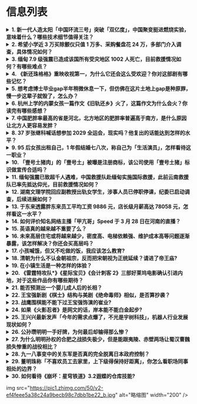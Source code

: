 # 信息列表

<details>
<summary><b>1. 新一代人造太阳「中国环流三号」突破「双亿度」，中国聚变挺进燃烧实验，意味着什么？哪些技术细节值得关注？</b></summary>

- **地址**: [传送门](https://www.zhihu.com/question/1888954297380746177)
- **热度**: 1390 万热度
- **摘抄**: 今天（3月28日），记者从中核集团获悉，新一代人造太阳“中国环流三号”首次实现原...

<img src="https://picx.zhimg.com/80/v2-5a5753328a6e9c21872ebcf6c10a2ab2_1440w.webp?source=1def8aca" alt="略缩图" width="200" />
</details>

<details>
<summary><b>2. 希望小学近 3 万买除颤仪只值 1 万多、采购餐盘花 24 万，多部门介入调查，具体情况如何？</b></summary>

- **地址**: [传送门](https://www.zhihu.com/question/1888874179517964812)
- **热度**: 906 万热度
- **摘抄**: 14050元的“松典相机”、29500元一台的除颤仪、总价24万元的餐盘…近日，...

<img src="https://pic3.zhimg.com/v2-749c5d02a904b289a2a39c25407a2d0a_1440w.jpg" alt="略缩图" width="200" />
</details>

<details>
<summary><b>3. 缅甸 7.9 级强震已造成该国所有受灾地区 1002 人死亡，目前救援情况如何？有哪些难点？</b></summary>

- **地址**: [传送门](https://www.zhihu.com/question/1889275433926747108)
- **热度**: 514 万热度
- **摘抄**: 根据缅甸国家媒体29日公布的最新数据，28日发生的强烈地震共造成该国所有受灾地区...

<img src="https://picx.zhimg.com/80/v2-1702400f9136bbcf581e5a4f3b2b2952_1440w.webp?source=1def8aca" alt="略缩图" width="200" />
</details>

<details>
<summary><b>4. 《新还珠格格》重映收视第一，为什么它还会这么受欢迎？你对这部剧有哪些记忆？</b></summary>

- **地址**: [传送门](https://www.zhihu.com/question/1888904841742479771)
- **热度**: 323 万热度
- **摘抄**: 3月26日晚，湖南卫视宣布将重映《新还珠格格》，并于当晚24时准时开播《还珠格格...

<img src="https://picx.zhimg.com/80/v2-c45f65b33cc94fcb6b699616b8a52ab5_1440w.webp?source=1def8aca" alt="略缩图" width="200" />
</details>

<details>
<summary><b>5. 想考虑博士毕业gap半年稍微休息一下，但仿佛在这片土地上gap是种原罪，慢一步这辈子就毁了，怎么办？</b></summary>

- **地址**: [传送门](https://www.zhihu.com/question/1888734861512144519)
- **热度**: 225 万热度
- **摘抄**: 前提备注：因为去年重度抑郁某种意义上也把老师吓到了，虽然目前恢复到轻度抑郁和中度...

<img src="https://picx.zhimg.com/80/v2-628741dc71ed56d2114de80c133182a1_1440w.jpg" alt="略缩图" width="200" />
</details>

<details>
<summary><b>6. 杭州上学的内蒙女孩一篇作文《旧轨还乡》火了，这篇作文为什么会火？你读完有哪些感想？</b></summary>

- **地址**: [传送门](https://www.zhihu.com/question/1888612098172483311)
- **热度**: 225 万热度
- **摘抄**: 《旧轨回乡》 ---杭州市丁兰实验中学910班 张潇冉 姥姥姥爷牵着我，踏上一趟...

<img src="https://pica.zhimg.com/80/v2-cc082d27f97921695f0848b91f7af70c_1440w.webp?source=1def8aca" alt="略缩图" width="200" />
</details>

<details>
<summary><b>7. 中国肥胖率最高的省是河北，北方地区的肥胖率普遍高于南方，是什么原因让北方人更容易发胖？</b></summary>

- **地址**: [传送门](https://www.zhihu.com/question/1889001779984824247)
- **热度**: 208 万热度
- **摘抄**: 根据《糖尿病，肥胖和代谢》杂志发表了一份研究，报告了中国的肥胖患病率及患者年龄、...

<img src="https://pic1.zhimg.com/80/v2-2b319fa5d58d1d5a49897f44b2b6613b_1440w.webp?source=1def8aca" alt="略缩图" width="200" />
</details>

<details>
<summary><b>8. 37 岁张继科喊话想参加 2029 全运会，现实吗？他复出的话能达到怎样的水平？</b></summary>

- **地址**: [传送门](https://www.zhihu.com/question/1888951574862192899)
- **热度**: 189 万热度
- **摘抄**: 直播吧3月28日讯 近日张继科在查播中谈到了全运会，并喊话黑龙江省男队教练，如有...

<img src="https://pic1.zhimg.com/80/v2-a079a3b16f8143e310a5e3f67de90c1a_1440w.webp?source=1def8aca" alt="略缩图" width="200" />
</details>

<details>
<summary><b>9. 95 后女孩出租自己，1 年假结婚七八次，称自己为「生活演员」，怎样看待这一职业？</b></summary>

- **地址**: [传送门](https://www.zhihu.com/question/1888955264016805908)
- **热度**: 170 万热度
- **摘抄**: 近日，一位95后成都女孩曹玫因其独特的职业——生活演员，引起了社会的广泛关注。在...

<img src="https://picx.zhimg.com/80/v2-e44e22c1f286f81ec498ed75ca4a48f8_1440w.webp?source=1def8aca" alt="略缩图" width="200" />
</details>

<details>
<summary><b>10. 「壹号土猪肉」的「壹号土」被曝是注册商标，该公司使用「壹号土猪」标识做宣传合适吗？</b></summary>

- **地址**: [传送门](https://www.zhihu.com/question/1888267921714827300)
- **热度**: 169 万热度
- **摘抄**: 近日，继“千禾0”是注册商标引发热议后，“壹号土猪”也成为网络热议话题。有网友发...

<img src="https://picx.zhimg.com/80/v2-97ec5bf8bd7ddd53d6e5a3c6f9485bad_1440w.png" alt="略缩图" width="200" />
</details>

<details>
<summary><b>11. 缅甸强震已致超千人遇难，中国救援队赴缅甸实施国际救援，此前云南救援队已率先抵达仰光，目前救援情况如何？</b></summary>

- **地址**: [传送门](https://www.zhihu.com/question/1889257929338754786)
- **热度**: 168 万热度
- **摘抄**: 缅甸国家管理委员会29日说，截至目前，曼德勒省地震遇难人数已升至694人，受伤人...

<img src="https://pic3.zhimg.com/50/v2-6c9b6843f57dd57a0387d4c28903f7e8_b.jpg" alt="略缩图" width="200" />
</details>

<details>
<summary><b>12. 湖南文理学院回应副教授出轨女学生，涉事人员已停职停课，纪委已启动调查，后续进展如何？</b></summary>

- **地址**: [传送门](https://www.zhihu.com/question/1889006146125272793)
- **热度**: 168 万热度
- **摘抄**: 近日，网传湖南文理学院生命与环境科学学院副教授林某出轨女学生，引发网友关注。网传...

<img src="https://pic1.zhimg.com/80/v2-60c044925af7506dbde9c535ac62f528_1440w.webp?source=1def8aca" alt="略缩图" width="200" />
</details>

<details>
<summary><b>13. 于东来透露胖东来员工平均工资 9886 元，店长级月薪高达 78058 元，怎样看这一水平？</b></summary>

- **地址**: [传送门](https://www.zhihu.com/question/1889315640545863336)
- **热度**: 167 万热度
- **摘抄**: 财联社3月29日电，胖东来创始人于东来3月28日在2025中国超市周上公开透露，...

<img src="https://pic3.zhimg.com/50/v2-cd535fd549bb2e2cfb8de4c9ccbdfc0a_b.jpg" alt="略缩图" width="200" />
</details>

<details>
<summary><b>14. 如何评价知名网络主播「甲亢哥」Speed 于 3 月 28 日在河南的直播？</b></summary>

- **地址**: [传送门](https://www.zhihu.com/question/1888965447984060312)
- **热度**: 166 万热度
- **摘抄**: 一开始说声去少林寺还挺期待，头套加上拜师学艺搞得有模有样的，后面就一直跑步。策划...

<img src="https://pic1.zhimg.com/80/v2-a72439823a53da4fb03819cc85bdd2aa_1440w.webp?source=1def8aca" alt="略缩图" width="200" />
</details>

<details>
<summary><b>15. 英语真的越来越不重要了么？</b></summary>

- **地址**: [传送门](https://www.zhihu.com/question/393688168)
- **热度**: 162 万热度
- **摘抄**: 英语还有必要拼尽全力去学么？我现在大一，计算机专业 从国际形势和个人发展等各方面...

<img src="https://picx.zhimg.com/80/v2-ed0dd8357994d3fa9b1cdf7cc04adad7_1440w.jpg" alt="略缩图" width="200" />
</details>

<details>
<summary><b>16. 未来高层住宅或将越来越少，密度高、电梯依赖强、维护成本高等问题逐渐暴露，该怎样解决？你还会买高层吗？</b></summary>

- **地址**: [传送门](https://www.zhihu.com/question/1889222967541589930)
- **热度**: 142 万热度
- **摘抄**: 2024年下半年以来，北京、上海、杭州等城市的高层住宅普遍滞销，有房屋中介直言：...

<img src="https://pic3.zhimg.com/50/v2-78dbc7b4c9f56a556cf410bf0340d7fc_b.jpg" alt="略缩图" width="200" />
</details>

<details>
<summary><b>17. 小孩喊饿，但又不吃做的饭，我应该怎么教育?</b></summary>

- **地址**: [传送门](https://www.zhihu.com/question/662807669)
- **热度**: 97 万热度
- **摘抄**: 我外甥一直喊饿，因为知道我家有很多零食，他喊饿，我说做一碗面条给你吃吧，他又说不...

<img src="https://pic2.zhimg.com/50/v2-58636b5fbf395742198be2889cc9dbd3_b.jpg" alt="略缩图" width="200" />
</details>

<details>
<summary><b>18. 清朝为什么不认金朝祖宗，反而把宋朝视为正统延续？请进了帝王庙?</b></summary>

- **地址**: [传送门](https://www.zhihu.com/question/15691958794)
- **热度**: 93 万热度
- **摘抄**: 为什么清朝不认金朝为祖宗，反而把宋朝视为正统？其实正统这种传承机制，完全是可以灵...

<img src="https://picx.zhimg.com/80/v2-4509d68a72aab5572c429f96f8d45268_1440w.webp?source=1def8aca" alt="略缩图" width="200" />
</details>

<details>
<summary><b>19. 在小镇生活是一种怎样的体验？</b></summary>

- **地址**: [传送门](https://www.zhihu.com/question/269950386)
- **热度**: 91 万热度
- **摘抄**: 在充满繁嚣与纷扰的都市，耸立的高楼，拥堵的车流，此起彼伏的鸣车声，行色匆匆的人们...

<img src="https://picx.zhimg.com/80/v2-845cfacfdf15460ac9b47d48ecd23cda_1440w.webp?source=1def8aca" alt="略缩图" width="200" />
</details>

<details>
<summary><b>20. 《雷霆特攻队*》《星际宝贝》《会计刺客 2》三部好莱坞电影确认引进内地，对于这些作品你有哪些期待？</b></summary>

- **地址**: [传送门](https://www.zhihu.com/question/15653104193)
- **热度**: 88 万热度
- **摘抄**: 迪士尼真人化、漫威电影宇宙、大本会计侠再出击。三部好莱坞新片同时宣布引进中国内地...

<img src="https://picx.zhimg.com/80/v2-decfa6c39bd1cffd3b97293f4ac07e35_1440w.webp?source=1def8aca" alt="略缩图" width="200" />
</details>

<details>
<summary><b>21. 能否预测出一个婴儿成人后的长相？</b></summary>

- **地址**: [传送门](https://www.zhihu.com/question/20545426)
- **热度**: 86 万热度
- **摘抄**: 

<img src="https://picx.zhimg.com/v2-a2281eb246c3ef1fcc7182f4902de3eb_xl.jpg?source=57bbeac9" alt="略缩图" width="200" />
</details>

<details>
<summary><b>22. 王宝强新剧《棋士》结构与美剧《绝命毒师》相似，是否算抄袭？</b></summary>

- **地址**: [传送门](https://www.zhihu.com/question/1888624416184854388)
- **热度**: 86 万热度
- **摘抄**: 新剧王宝强饰演一个底层围棋老师，讲他逐渐黑化的故事。

<img src="https://picx.zhimg.com/80/v2-bafcc9fc8ed1c316ee8b42246a841d8d_1440w.webp?source=1def8aca" alt="略缩图" width="200" />
</details>

<details>
<summary><b>23. 战鹰围棋能不能下过王宝强饰演的崔业?</b></summary>

- **地址**: [传送门](https://www.zhihu.com/question/1888626983828706563)
- **热度**: 76 万热度
- **摘抄**: 

<img src="https://pica.zhimg.com/50/v2-9ff623a1326dc7a10276c2c4f461ae36_b.jpg" alt="略缩图" width="200" />
</details>

<details>
<summary><b>24. 如果《火影忍者》是网文的话，岸本能不能白金起步?</b></summary>

- **地址**: [传送门](https://www.zhihu.com/question/7720199742)
- **热度**: 76 万热度
- **摘抄**: 

<img src="https://pic3.zhimg.com/50/v2-af56a85f3ef0498b63edcc1c223c5e70_b.jpg" alt="略缩图" width="200" />
</details>

<details>
<summary><b>25. 王兴兴最新发声「今年的需求点爆了，不光是宇树科技」，机器人行业发展现状如何？</b></summary>

- **地址**: [传送门](https://www.zhihu.com/question/15619645902)
- **热度**: 75 万热度
- **摘抄**: 3月23日上午，由国务院发展研究中心主办、中国发展研究基金会承办的中国发展高层论...

<img src="https://pic1.zhimg.com/80/v2-f6d2ccc23a69fbc1016349ff938f97a2_1440w.webp?source=1def8aca" alt="略缩图" width="200" />
</details>

<details>
<summary><b>26. 公孙瓒明明一手好牌，为何最后却输得那么惨？</b></summary>

- **地址**: [传送门](https://www.zhihu.com/question/644112668)
- **热度**: 75 万热度
- **摘抄**: 

<img src="https://pica.zhimg.com/80/v2-8a10b5feeae92e58cbf5b61acfbda322_1440w.webp?source=1def8aca" alt="略缩图" width="200" />
</details>

<details>
<summary><b>27. 为什么明明孙权的合肥之战损失极少，但是能跟夷陵、赤壁两场让蜀汉曹魏损失惨重的战役相比？</b></summary>

- **地址**: [传送门](https://www.zhihu.com/question/1888549832249041823)
- **热度**: 74 万热度
- **摘抄**: 

<img src="https://pic1.zhimg.com/v2-844a422443a4abb2ebfe3614325287e0_xl.jpg?source=57bbeac9" alt="略缩图" width="200" />
</details>

<details>
<summary><b>28. 九一八事变中的关东军是否真的完全脱离日本政府控制？</b></summary>

- **地址**: [传送门](https://www.zhihu.com/question/270500300)
- **热度**: 74 万热度
- **摘抄**: 日本常见的一种说法是九一八事变中的关东军已经完全脱离日本本土政府的控制，即使政府...

<img src="https://pica.zhimg.com/50/v2-c6c0e98c953042e5e3f0b9a8245d9b16_b.jpg" alt="略缩图" width="200" />
</details>

<details>
<summary><b>29. 董明珠称「不喜欢员工去家里，上下级得保持好距离」，你怎么看职场同事相处的边界？</b></summary>

- **地址**: [传送门](https://www.zhihu.com/question/1888601791404410624)
- **热度**: 69 万热度
- **摘抄**: 近日，格力电器董事长董明珠在竹内亮导演的纪录片《她和她的故事》中被问及能否去她家...

<img src="https://pic1.zhimg.com/v2-3bd00478bfee25caf7acf6f0224311fe_xl.jpg?source=57bbeac9" alt="略缩图" width="200" />
</details>

<details>
<summary><b>30. 如何看待《崩坏：星穹铁道》3.2遐蝶的仓库技能?</b></summary>

- **地址**: [传送门](https://www.zhihu.com/question/1889231936238637572)
- **热度**: 59 万热度
- **摘抄**: PVE游戏好像没有游戏平衡的说法，但为什么仓库技会有这么大的争议

<img src="https://picx.zhimg.com/80/v2-a71edd9b2e2c38f81aa339fbc9ec8201_1440w.png" alt="略缩图" width="200" />
</details>

img src="https://pic1.zhimg.com/50/v2-ef4feee5a38c24a9becb98c7dbb1be22_b.jpg" alt="略缩图" width="200" />
</details>

